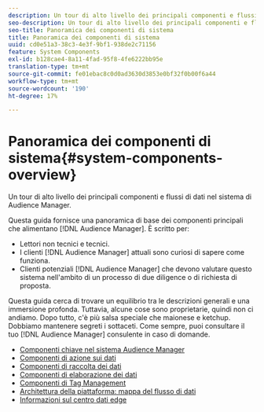 ```yaml
---
description: Un tour di alto livello dei principali componenti e flussi di dati nel sistema di Audience Manager.
seo-description: Un tour di alto livello dei principali componenti e flussi di dati nel sistema di Audience Manager.
seo-title: Panoramica dei componenti di sistema
title: Panoramica dei componenti di sistema
uuid: cd0e51a3-38c3-4e3f-9bf1-938de2c71156
feature: System Components
exl-id: b128cae4-8a11-4fad-95f8-4fe6222bb95e
translation-type: tm+mt
source-git-commit: fe01ebac8c0d0ad3630d3853e0bf32f0b00f6a44
workflow-type: tm+mt
source-wordcount: '190'
ht-degree: 17%

---
```


# Panoramica dei componenti di sistema{#system-components-overview}

Un tour di alto livello dei principali componenti e flussi di dati nel sistema di Audience Manager.

<!-- 

c_compintro.xml

 -->

Questa guida fornisce una panoramica di base dei componenti principali che alimentano [!DNL Audience Manager]. È scritto per:

* Lettori non tecnici e tecnici.
* I clienti [!DNL Audience Manager] attuali sono curiosi di sapere come funziona.
* Clienti potenziali [!DNL Audience Manager] che devono valutare questo sistema nell&#39;ambito di un processo di due diligence o di richiesta di proposta.

Questa guida cerca di trovare un equilibrio tra le descrizioni generali e una immersione profonda. Tuttavia, alcune cose sono proprietarie, quindi non ci andiamo. Dopo tutto, c&#39;è più salsa speciale che maionese e ketchup. Dobbiamo mantenere segreti i sottaceti. Come sempre, puoi consultare il tuo [!DNL Audience Manager] consulente in caso di domande.

* [Componenti chiave nel sistema Audience Manager](/help/using/reference/system-components/components-stack.md)
* [Componenti di azione sui dati](/help/using/reference/system-components/components-data-action.md)
* [Componenti di raccolta dei dati](/help/using/reference/system-components/components-data-collection.md)
* [Componenti di elaborazione dei dati](/help/using/reference/system-components/components-data-processing.md)
* [Componenti di Tag Management](/help/using/reference/system-components/components-tag-management.md)
* [Architettura della piattaforma: mappa del flusso di dati](/help/using/reference/system-components/components-platform-architecture.md)
* [Informazioni sul centro dati edge](/help/using/reference/system-components/components-edge.md)
